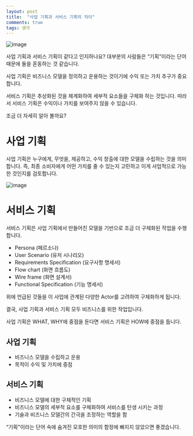 ```yaml
---
layout: post
title:  "사업 기획과 서비스 기획의 차이"
comments: true
tags: 생각
---
```

![image](https://user-images.githubusercontent.com/111643/116042956-0399e300-a6aa-11eb-9a8a-bb0cd217ecf5.png)

사업 기획과 서비스 기획이 같다고 인지하나요? 대부분의 사람들은 “기획”이라는 단어 때문에 둘을 혼동하는 것 같습니다.

사업 기획은 비즈니스 모델을 정의하고 운용하는 것이기에 수익 또는 가치 추구가 중요합니다.

서비스 기획은 추상화된 것을 체계화하여 세부적 요소들을 구체화 하는 것입니다. 따라서 서비스 기획은 수익이나 가치를 보여주지 않을 수 있습니다.

조금 더 자세히 알아 볼까요?

# 사업 기획
사업 기획은 누구에게, 무엇을, 제공하고, 수익 창출에 대한 모델을 수립하는 것을 의미합니다. 즉, 최종 소비자에게 어떤 가치를 줄 수 있는지 고민하고 이게 사업적으로 가능한 것인지를 검토합니다.

![image](https://user-images.githubusercontent.com/111643/116042993-114f6880-a6aa-11eb-98e1-fd0c057374e4.png)

# 서비스 기획
서비스 기획은 사업 기획에서 만들어진 모델을 기반으로 조금 더 구체화된 작업을 수행합니다.
* Persona (페르소나)
* User Scenario (유저 시나리오)
* Requirements Specification (요구사항 명세서)
* Flow chart (화면 흐름도)
* Wire frame (화면 설계서)
* Functional Specification (기능 명세서)

위에 언급된 것들을 이 사업에 관계된 다양한 Actor를 고려하여 구체화하게 됩니다.

결국, 사업 기획과 서비스 기획 모두 비즈니스를 위한 작업입니다.

사업 기획은 WHAT, WHY에 중점을 둔다면 서비스 기획은 HOW에 중점을 둡니다.

## 사업 기획
* 비즈니스 모델을 수립하고 운용
* 목적이 수익 및 가치에 중점

## 서비스 기획
* 비즈니스 모델에 대한 구체적인 기획
* 비즈니스 모델의 세부적 요소를 구체화하여 서비스를 탄생 시키는 과정
* 기술과 비즈니스 모델간의 간극을 조정하는 역할을 함

“기획"이라는 단어 속에 숨겨진 모호한 의미의 함정에 빠지지 않았으면 좋겠습니다.
